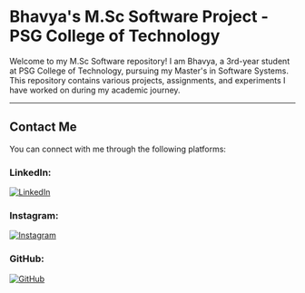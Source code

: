 # Bhavya's M.Sc Software Project - PSG College of Technology

Welcome to my M.Sc Software repository! I am Bhavya, a 3rd-year student at PSG College of Technology, pursuing my Master's in Software Systems. This repository contains various projects, assignments, and experiments I have worked on during my academic journey.

<hr>

## Contact Me

You can connect with me through the following platforms:

### LinkedIn:
[![LinkedIn](https://upload.wikimedia.org/wikipedia/commons/0/01/LinkedIn_Logo_2023.png)](https://www.linkedin.com/in/your-linkedin-profile)

### Instagram:
[![Instagram](https://upload.wikimedia.org/wikipedia/commons/9/95/Instagram_logo_2022.svg)](https://www.instagram.com/your-instagram-profile)

### GitHub:
[![GitHub](https://upload.wikimedia.org/wikipedia/commons/9/91/Octicons-mark-github.svg)](https://github.com/your-github-profile)

